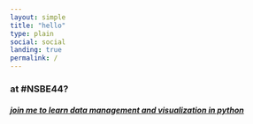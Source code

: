 ```yaml
---
layout: simple
title: "hello"
type: plain
social: social
landing: true
permalink: /
---
```



### at #NSBE44?

##### [join me to learn data management and visualization in python](http://drsmb.co/nsbe44)

